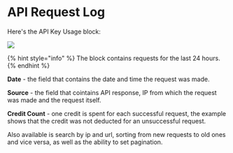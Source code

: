 # API Request Log

Here's the API Key Usage block:

![](../../.gitbook/assets/screenshot-nimbusweb.me-2022.07.01-18\_05\_20.png)

{% hint style="info" %}
The block contains requests for the last 24 hours.
{% endhint %}

**Date** - the field that contains the date and time the request was made.

**Source** - the field that cointains API response, IP from which the request was made and the request itself.

**Credit Count** - one credit is spent for each successful request, the example shows that the credit was not deducted for an unsuccessful request.

Also available is search by ip and url, sorting from new requests to old ones and vice versa, as well as the ability to set pagination.



